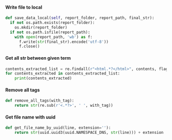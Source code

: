 #### Write file to local

```python
def save_data_local(self, report_folder, report_path, final_str):
  if not os.path.exists(report_folder):
    os.mkdir(report_folder)
  if not os.path.isfile(report_path):
    with open(report_path, 'wb') as f:
      f.write(str(final_str).encode('utf-8'))
      f.close()
```



#### Get all str between given term

```python
contents_extracted_list = re.findall(r"<html.*?</html>", contents, flags=re.DOTALL)
for contents_extracted in contents_extracted_list:
    print(contents_extracted)
```



#### Remove all tags

```python
def remove_all_tags(with_tag):
    return str(re.sub(r'<.*?>', ' ', with_tag))
```



#### Get file name with uuid

```python
def get_file_name_by_uuid(line, extension=''):
    return str(uuid.uuid3(uuid.NAMESPACE_DNS, str(line))) + extension
```

